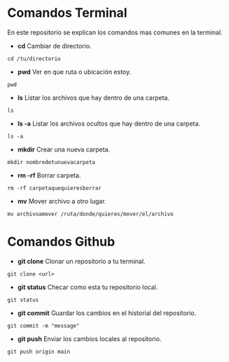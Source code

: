 # Comandos Terminal
En este repositorio se explican los comandos mas comunes en la terminal.

- **cd** Cambiar de directorio.

```cd /tu/directorio``` 

- **pwd** Ver en que ruta o ubicación estoy.

```pwd``` 
- **ls** Listar los archivos que hay dentro de una carpeta.

```ls``` 

- **ls -a** Listar los archivos ocultos que hay dentro de una carpeta.

```ls -a``` 
- **mkdir** Crear una nueva carpeta.

```mkdir nombredetunuevacarpeta``` 
- **rm -rf** Borrar carpeta.

```rm -rf carpetaquequieresborrar``` 
- **mv** Mover archivo a otro lugar.

```mv archivoamover /ruta/donde/quieres/mover/el/archivo```
# Comandos Github

- **git clone** Clonar un repositorio a tu terminal.
  
``` git clone <url> ```
- **git status** Checar como esta tu repositorio local.
  
```git status```
- **git commit** Guardar los cambios en el historial del repositorio.
  
```git commit -m "message"```

- **git push** Enviar los cambios locales al repositorio.
  
```git push origin main```
